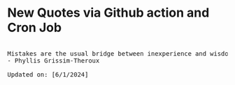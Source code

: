 # New Quotes via Github action and Cron Job

<pre>
<!-- #quote -->
Mistakes are the usual bridge between inexperience and wisdom.
- Phyllis Grissim-Theroux

Updated on: [6/1/2024]
<!-- #quoteEnd -->
</pre>
